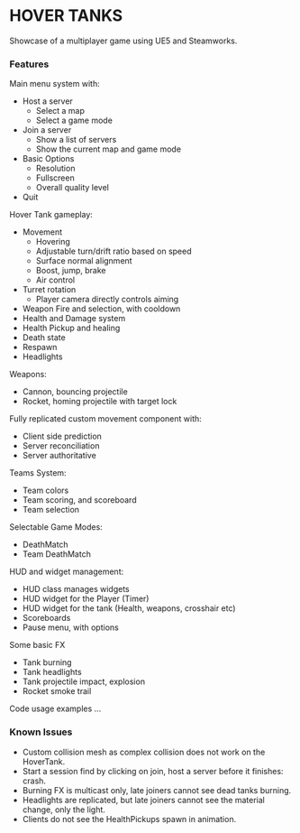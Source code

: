 # HOVER TANKS

Showcase of a multiplayer game using UE5 and Steamworks.

### Features

Main menu system with:
- Host a server
  - Select a map
  - Select a game mode
- Join a server
  - Show a list of servers
  - Show the current map and game mode
- Basic Options
  - Resolution
  - Fullscreen
  - Overall quality level
- Quit

Hover Tank gameplay:
- Movement
  - Hovering
  - Adjustable turn/drift ratio based on speed
  - Surface normal alignment
  - Boost, jump, brake
  - Air control
- Turret rotation
  - Player camera directly controls aiming
- Weapon Fire and selection, with cooldown
- Health and Damage system
- Health Pickup and healing
- Death state
- Respawn
- Headlights

Weapons:
- Cannon, bouncing projectile
- Rocket, homing projectile with target lock

Fully replicated custom movement component with:
- Client side prediction
- Server reconciliation
- Server authoritative

Teams System:
- Team colors
- Team scoring, and scoreboard
- Team selection

Selectable Game Modes:
- DeathMatch
- Team DeathMatch

HUD and widget management:
- HUD class manages widgets
- HUD widget for the Player (Timer)
- HUD widget for the tank (Health, weapons, crosshair etc)
- Scoreboards
- Pause menu, with options

Some basic FX
- Tank burning
- Tank headlights
- Tank projectile impact, explosion
- Rocket smoke trail

Code usage examples
...

### Known Issues
- Custom collision mesh as complex collision does not work on the HoverTank.
- Start a session find by clicking on join, host a server before it finishes: crash.
- Burning FX is multicast only, late joiners cannot see dead tanks burning.
- Headlights are replicated, but late joiners cannot see the material change, only the light.
- Clients do not see the HealthPickups spawn in animation.
